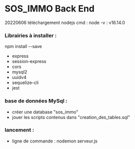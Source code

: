 # SOS_IMMO Back End
20220606 téléchargement nodejs
cmd : node -v : v16.14.0

### Librairies à installer : 
npm install --save 
* express 
* session-express
* cors
* mysql2
* uuidv4
* sequelize-cli
* jest

### base de données MySql : 
* créer une database "sos_immo"
* jouer les scripts contenus dans "creation_des_tables.sql"

### lancement : 
* ligne de commande : nodemon serveur.js
